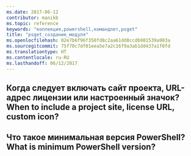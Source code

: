 ```yaml
---
ms.date: 2017-06-12
contributor: manikb
ms.topic: reference
keywords: "коллекция,powershell,командлет,psget"
title: "psget_создание_модуля"
ms.openlocfilehash: 02e7b6f96f350fd8c2aa61dd8ccdb901539a903a
ms.sourcegitcommit: 75f70c7df01eea5e7a2c16f9a3ab1dd437a1f8fd
ms.translationtype: HT
ms.contentlocale: ru-RU
ms.lasthandoff: 06/12/2017
---
```

## <a name="when-to-include-a-project-site-license-url-custom-icon"></a><span data-ttu-id="9a582-103">Когда следует включать сайт проекта, URL-адрес лицензии или настроенный значок?</span><span class="sxs-lookup"><span data-stu-id="9a582-103">When to include a project site, license URL, custom icon?</span></span>


## <a name="what-is-minimum-powershell-version"></a><span data-ttu-id="9a582-104">Что такое минимальная версия PowerShell?</span><span class="sxs-lookup"><span data-stu-id="9a582-104">What is minimum PowerShell version?</span></span>

